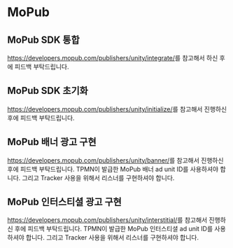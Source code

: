 # **MoPub**

## MoPub SDK 통합
<https://developers.mopub.com/publishers/unity/integrate/>를 참고해서 하신 후에 피드백 부탁드립니다.

## MoPub SDK 초기화
<https://developers.mopub.com/publishers/unity/initialize/>를 참고해서 진행하신 후에 피드백 부탁드립니다.


## MoPub 배너 광고 구현
<https://developers.mopub.com/publishers/unity/banner/>를 참고해서 진행하신 후에 피드백 부탁드립니다. TPMN이 발급한 MoPub 배너 ad unit ID를 사용하셔야 합니다. 그리고 Tracker 사용을 위해서 리스너를 구현하셔야 합니다.


## MoPub 인터스티셜 광고 구현
<https://developers.mopub.com/publishers/unity/interstitial/>를 참고해서 진행하신 후에 피드백 부탁드립니다. TPMN이 발급한 MoPub 인터스티셜 ad unit ID를 사용하셔야 합니다. 그리고 Tracker 사용을 위해서 리스너를 구현하셔야 합니다.
